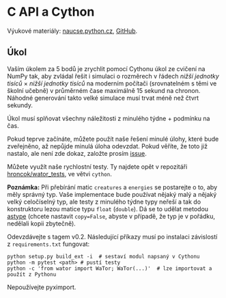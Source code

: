 C API a Cython
==============

Výukové materiály:
[naucse.python.cz](http://naucse.python.cz/2017/mipyt-zima/intro/cython/),
[GitHub](https://github.com/pyvec/naucse.python.cz/tree/master/lessons/intro/cython).

Úkol
----

Vaším úkolem za 5 bodů je zrychlit pomocí Cythonu úkol ze cvičení na NumPy
tak, aby zvládal řešit i simulaci o rozměrech v řádech *nižší jednotky tisíců*
× *nižší jednotky tisíců* na moderním počítači (srovnatelném s těmi ve školní
učebně) v průměrném čase maximálně 15 sekund na chronon.
Náhodné generování takto velké simulace musí trvat méně než čtvrt sekundy.

Úkol musí splňovat všechny náležitosti z minulého týdne + podmínku na čas.

Pokud teprve začínáte, můžete použít naše řešení minulé úlohy, které bude
zveřejněno, až nepůjde minulá úloha odevzdat. Pokud věříte, že toto již nastalo,
ale není zde dokaz, založte prosím [issue](https://github.com/cvut/MI-PYT/issues).

Můžete využít naše rychlostní testy. Ty najdete opět v repozitáři
[hroncok/wator_tests](https://github.com/hroncok/wator_tests/tree/cython),
ve větvi `cython`.

**Poznámka:** Při přebírání matic `creatures` a `energies` se postarejte o to,
aby měly správný typ. Vaše implementace bude používat nějaký malý a nějaký
velký celočíselný typ, ale testy z minulého týdne typy neřeší a tak do
konstruktoru lezou matice typu `float` (`double`).
Dá se to udělat metodou [astype] (chcete nastavit `copy=False`, abyste
v případě, že typ je v pořádku, nedělali kopii zbytečně).

[astype]: https://docs.scipy.org/doc/numpy/reference/generated/numpy.ndarray.astype.html

Odevzdávejte s tagem v0.2. Následující příkazy musí po instalaci závislostí
z `requirements.txt` fungovat:

```
python setup.py build_ext -i  # sestaví modul napsaný v Cythonu
python -m pytest <path> # pustí testy
python -c 'from wator import WaTor; WaTor(...)'  # lze importovat a použít z Pythonu
```
 
Nepoužívejte pyximport.
